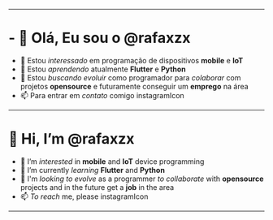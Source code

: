 ***
# - 👋 Olá, Eu sou o **@rafaxzx**
 - 👀 Estou *interessado* em programação de dispositivos **mobile** e **IoT**
 - 🌱 Estou *aprendendo* atualmente **Flutter** e **Python**
 - 💞️ Estou *buscando evoluir* como programador para *colaborar* com projetos **opensource** e futuramente conseguir um **emprego** na área
 - 📫 Para entrar em *contato* comigo instagramIcon

***

# 👋 Hi, I’m **@rafaxzx**
 - 👀 I’m *interested* in **mobile** and **IoT** device programming
 - 🌱 I’m currently *learning* **Flutter** and **Python**
 - 💞️ I'm *looking to evolve* as a programmer *to collaborate* with **opensource** projects and in the future get a **job** in the area
 - 📫 *To reach* me, please instagramIcon

***
<!---
rafaxzx/rafaxzx is a ✨ special ✨ repository because its `README.md` (this file) appears on your GitHub profile.
You can click the Preview link to take a look at your changes.
--->
